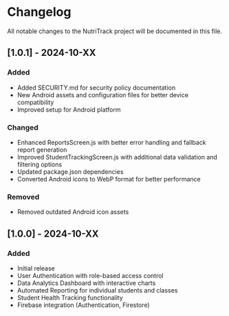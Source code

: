 # Changelog

All notable changes to the NutriTrack project will be documented in this file.

## [1.0.1] - 2024-10-XX

### Added

- Added SECURITY.md for security policy documentation
- New Android assets and configuration files for better device compatibility
- Improved setup for Android platform

### Changed

- Enhanced ReportsScreen.js with better error handling and fallback report generation
- Improved StudentTrackingScreen.js with additional data validation and filtering options
- Updated package.json dependencies
- Converted Android icons to WebP format for better performance

### Removed

- Removed outdated Android icon assets

## [1.0.0] - 2024-10-XX

### Added

- Initial release
- User Authentication with role-based access control
- Data Analytics Dashboard with interactive charts
- Automated Reporting for individual students and classes
- Student Health Tracking functionality
- Firebase integration (Authentication, Firestore)
